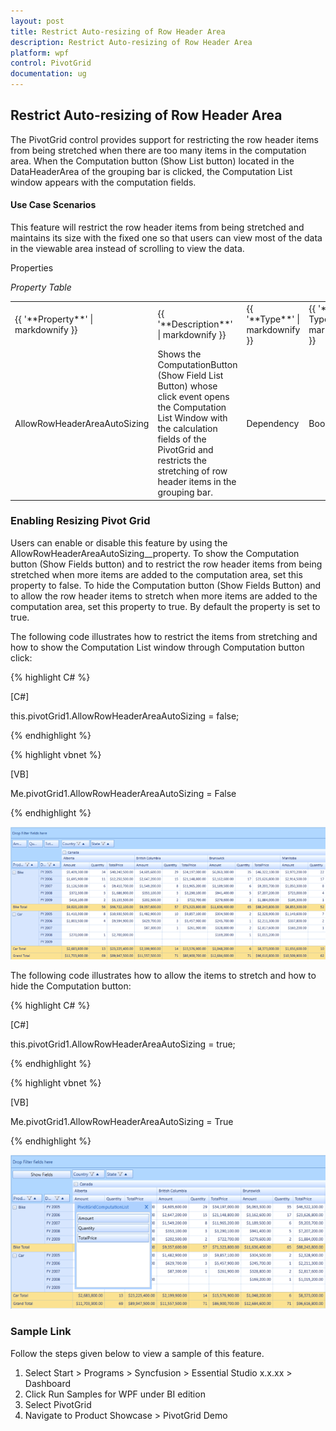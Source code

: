 ```yaml
---
layout: post
title: Restrict Auto-resizing of Row Header Area
description: Restrict Auto-resizing of Row Header Area
platform: wpf
control: PivotGrid
documentation: ug
---
```



## Restrict Auto-resizing of Row Header Area


The PivotGrid control provides support for restricting the row header items from being stretched when there are too many items in the computation area. When the Computation button (Show List button) located in the DataHeaderArea of the grouping bar is clicked, the Computation List window appears with the computation fields. 

#### Use Case Scenarios

This feature will restrict the row header items from being stretched and maintains its size with the fixed one so that users can view most of the data in the viewable area instead of scrolling to view the data.

Properties

_Property Table_

<table>
<tr>
<td>
{{ '**Property**' | markdownify }}</td><td>
{{ '**Description**' | markdownify }}</td><td>
{{ '**Type**' | markdownify }}</td><td>
{{ '**Data Type**' | markdownify }}</td></tr>
<tr>
<td>
AllowRowHeaderAreaAutoSizing</td><td>
Shows the ComputationButton (Show Field List Button) whose click event opens the Computation List Window with the calculation fields of the PivotGrid and restricts the stretching of row header items in the grouping bar.</td><td>
Dependency</td><td>
Boolean </td></tr>
</table>


### Enabling Resizing Pivot Grid

Users can enable or disable this feature by using the AllowRowHeaderAreaAutoSizing__property. To show the Computation button (Show Fields button) and to restrict the row header items from being stretched when more items are added to the computation area, set this property to false. To hide the Computation button (Show Fields Button) and to allow the row header items to stretch when more items are added to the computation area, set this property to true. By default the property is set to true.

The following code illustrates how to restrict the items from stretching and how to show the Computation List window through Computation button click:

{% highlight C# %} 

[C#]

this.pivotGrid1.AllowRowHeaderAreaAutoSizing = false;

 {% endhighlight %} 

{% highlight vbnet %} 

[VB]

Me.pivotGrid1.AllowRowHeaderAreaAutoSizing = False

{% endhighlight %} 

![C:/Users/maheswarir/Desktop/When property = true in wpf.PNG](Features_images/Features_img21.png)



The following code illustrates how to allow the items to stretch and how to hide the Computation button:

{% highlight C# %}  

[C#]

this.pivotGrid1.AllowRowHeaderAreaAutoSizing = true;

{% endhighlight %} 

{% highlight vbnet %} 

[VB]

Me.pivotGrid1.AllowRowHeaderAreaAutoSizing = True 

{% endhighlight %} 

![C:/Users/maheswarir/Desktop/when false.PNG](Features_images/Features_img22.png)


###  Sample Link
Follow the steps given below to view a sample of this feature. 

1. Select Start > Programs > Syncfusion > Essential Studio x.x.xx > Dashboard
2. Click Run Samples for WPF under BI edition
3. Select PivotGrid
4. Navigate to Product Showcase > PivotGrid Demo



